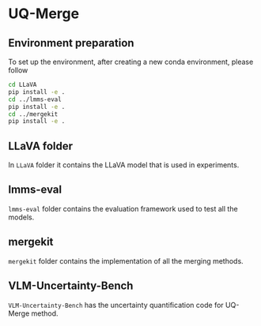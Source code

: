 # UQ-Merge

## Environment preparation

To set up the environment, after creating a new conda environment, please follow
```bash
cd LLaVA
pip install -e .
cd ../lmms-eval
pip install -e .
cd ../mergekit
pip install -e .
```

## LLaVA folder
In `LLaVA` folder it contains the LLaVA model that is used in experiments.

## lmms-eval
`lmms-eval` folder contains the evaluation framework used to test all the models.

## mergekit
`mergekit` folder contains the implementation of all the merging methods.

## VLM-Uncertainty-Bench
`VLM-Uncertainty-Bench` has the uncertainty quantification code for UQ-Merge method.
